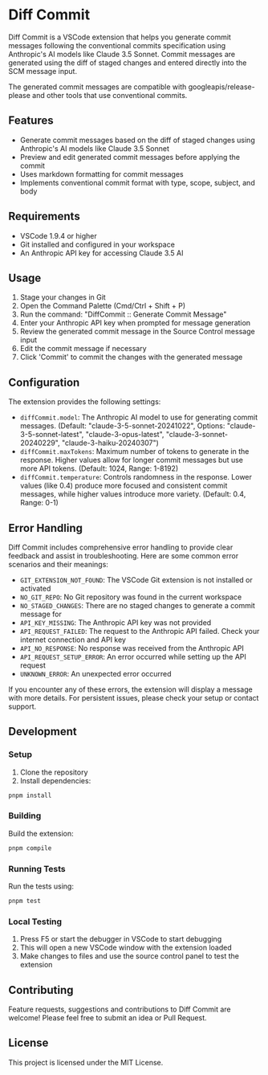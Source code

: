 # Diff Commit

Diff Commit is a VSCode extension that helps you generate commit messages following the conventional commits specification using Anthropic's AI models like Claude 3.5 Sonnet. Commit messages are generated using the diff of staged changes and entered directly into the SCM message input.

The generated commit messages are compatible with googleapis/release-please and other tools that use conventional commits.

## Features

- Generate commit messages based on the diff of staged changes using Anthropic's AI models like Claude 3.5 Sonnet
- Preview and edit generated commit messages before applying the commit
- Uses markdown formatting for commit messages
- Implements conventional commit format with type, scope, subject, and body

## Requirements

- VSCode 1.9.4 or higher
- Git installed and configured in your workspace
- An Anthropic API key for accessing Claude 3.5 AI

## Usage

1. Stage your changes in Git
2. Open the Command Palette (Cmd/Ctrl + Shift + P)
3. Run the command: "DiffCommit :: Generate Commit Message"
4. Enter your Anthropic API key when prompted for message generation
5. Review the generated commit message in the Source Control message input
6. Edit the commit message if necessary
7. Click 'Commit' to commit the changes with the generated message

## Configuration

The extension provides the following settings:

- `diffCommit.model`: The Anthropic AI model to use for generating commit messages. (Default: "claude-3-5-sonnet-20241022", Options: "claude-3-5-sonnet-latest", "claude-3-opus-latest", "claude-3-sonnet-20240229", "claude-3-haiku-20240307")
- `diffCommit.maxTokens`: Maximum number of tokens to generate in the response. Higher values allow for longer commit messages but use more API tokens. (Default: 1024, Range: 1-8192)
- `diffCommit.temperature`: Controls randomness in the response. Lower values (like 0.4) produce more focused and consistent commit messages, while higher values introduce more variety. (Default: 0.4, Range: 0-1)

## Error Handling

Diff Commit includes comprehensive error handling to provide clear feedback and assist in troubleshooting. Here are some common error scenarios and their meanings:

- `GIT_EXTENSION_NOT_FOUND`: The VSCode Git extension is not installed or activated
- `NO_GIT_REPO`: No Git repository was found in the current workspace
- `NO_STAGED_CHANGES`: There are no staged changes to generate a commit message for
- `API_KEY_MISSING`: The Anthropic API key was not provided
- `API_REQUEST_FAILED`: The request to the Anthropic API failed. Check your internet connection and API key
- `API_NO_RESPONSE`: No response was received from the Anthropic API
- `API_REQUEST_SETUP_ERROR`: An error occurred while setting up the API request
- `UNKNOWN_ERROR`: An unexpected error occurred

If you encounter any of these errors, the extension will display a message with more details. For persistent issues, please check your setup or contact support.

## Development

### Setup

1. Clone the repository
2. Install dependencies:
```bash
pnpm install
```

### Building

Build the extension:
```bash
pnpm compile
```

### Running Tests

Run the tests using:
```bash
pnpm test
```

### Local Testing

1. Press F5 or start the debugger in VSCode to start debugging
2. This will open a new VSCode window with the extension loaded
3. Make changes to files and use the source control panel to test the extension

## Contributing

Feature requests, suggestions and contributions to Diff Commit are welcome! Please feel free to submit an idea or Pull Request.

## License

This project is licensed under the MIT License.
